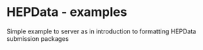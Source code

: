 # HEPData - examples

Simple example to server as in introduction to formatting HEPData submission packages


